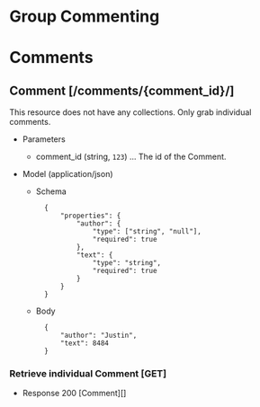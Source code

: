 # Group Commenting
# Comments
## Comment [/comments/{comment_id}/]
This resource does not have any collections. Only grab individual comments.

+ Parameters
    + comment_id (string, `123`) ... The id of the Comment.

+ Model (application/json)

    + Schema

            {
                "properties": {
                    "author": {
                        "type": ["string", "null"],
                        "required": true
                    },
                    "text": {
                        "type": "string",
                        "required": true
                    }
                }
            }

    + Body 

            {
                "author": "Justin",
                "text": 8484
            }


### Retrieve individual Comment [GET]

+ Response 200
    [Comment][]
